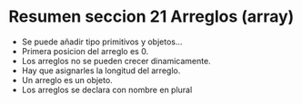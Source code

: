 # Resumen seccion 21 Arreglos (array)
- Se puede añadir tipo primitivos y objetos...
- Primera posicion del arreglo es 0.
- Los arreglos no se pueden crecer dinamicamente. 
- Hay que asignarles la longitud del arreglo.
- Un arreglo es un objeto.
- Los arreglos se declara con nombre en plural

